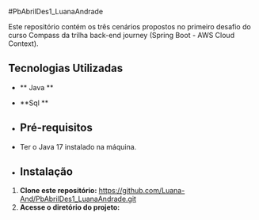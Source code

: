 #PbAbrilDes1_LuanaAndrade

Este repositório contém os três cenários propostos no primeiro desafio do curso Compass da trilha back-end journey (Spring Boot - AWS Cloud Context). 

## Tecnologias Utilizadas
- ** Java **
- **Sql **

- ## Pré-requisitos
- Ter o Java 17 instalado na máquina.
- ## Instalação

1. **Clone este repositório:**
https://github.com/Luana-And/PbAbrilDes1_LuanaAndrade.git
 2. **Acesse o diretório do projeto:**
